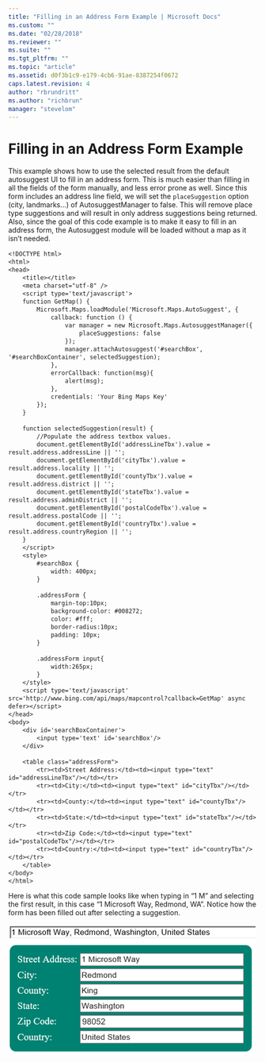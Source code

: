 ```yaml
---
title: "Filling in an Address Form Example | Microsoft Docs"
ms.custom: ""
ms.date: "02/28/2018"
ms.reviewer: ""
ms.suite: ""
ms.tgt_pltfrm: ""
ms.topic: "article"
ms.assetid: d0f3b1c9-e179-4cb6-91ae-8387254f0672
caps.latest.revision: 4
author: "rbrundritt"
ms.author: "richbrun"
manager: "stevelom"
---
```

# Filling in an Address Form Example
This example shows how to use the selected result from the default autosuggest UI to fill in an address form. This is much easier than filling in all the fields of the form manually, and less error prone as well. Since this form includes an address line field, we will set the `placeSuggestion` option (city, landmarks…) of AutosuggestManager to false. This will remove place type suggestions and will result in only address suggestions being returned. Also, since the goal of this code example is to make it easy to fill in an address form, the Autosuggest module will be loaded without a map as it isn’t needed.

```
<!DOCTYPE html>
<html>
<head>
    <title></title>
    <meta charset="utf-8" />
	<script type='text/javascript'>
    function GetMap() {
        Microsoft.Maps.loadModule('Microsoft.Maps.AutoSuggest', {
            callback: function () {
                var manager = new Microsoft.Maps.AutosuggestManager({
                    placeSuggestions: false
                });
                manager.attachAutosuggest('#searchBox', '#searchBoxContainer', selectedSuggestion);
            },
            errorCallback: function(msg){
                alert(msg);
            },
            credentials: 'Your Bing Maps Key' 
        });
    }

    function selectedSuggestion(result) {
        //Populate the address textbox values.
        document.getElementById('addressLineTbx').value = result.address.addressLine || '';
        document.getElementById('cityTbx').value = result.address.locality || '';
        document.getElementById('countyTbx').value = result.address.district || '';
        document.getElementById('stateTbx').value = result.address.adminDistrict || '';
        document.getElementById('postalCodeTbx').value = result.address.postalCode || '';
        document.getElementById('countryTbx').value = result.address.countryRegion || '';
    }
    </script>
    <style>
        #searchBox {
            width: 400px;
        }
        
        .addressForm {
            margin-top:10px;
            background-color: #008272;
            color: #fff;
            border-radius:10px;
            padding: 10px;
        }

        .addressForm input{
            width:265px;
        }
    </style>
    <script type='text/javascript' src='http://www.bing.com/api/maps/mapcontrol?callback=GetMap' async defer></script>
</head>
<body>
    <div id='searchBoxContainer'>
        <input type='text' id='searchBox'/>
    </div>

    <table class="addressForm">
        <tr><td>Street Address:</td><td><input type="text" id="addressLineTbx"/></td></tr>
        <tr><td>City:</td><td><input type="text" id="cityTbx"/></td></tr>
        <tr><td>County:</td><td><input type="text" id="countyTbx"/></td></tr>
        <tr><td>State:</td><td><input type="text" id="stateTbx"/></td></tr>
        <tr><td>Zip Code:</td><td><input type="text" id="postalCodeTbx"/></td></tr>
        <tr><td>Country:</td><td><input type="text" id="countryTbx"/></td></tr>
    </table>
</body>
</html>
```

Here is what this code sample looks like when typing in “1 M” and selecting the first result, in this case “1 Microsoft Way, Redmond, WA”. Notice how the form has been filled out after selecting a suggestion. 
 
![Filling in an Address Form Example](../v8-web-control/media/bmv8-autosuggestaddressform.png)